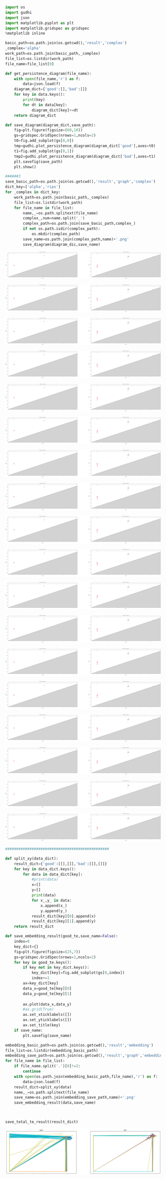 ```python
import os
import gudhi
import json
import matplotlib.pyplot as plt
import matplotlib.gridspec as gridspec
%matplotlib inline
```


```python
basic_path=os.path.join(os.getcwd(),'result','complex')
_complex='alpha'
work_path=os.path.join(basic_path,_complex)
file_list=os.listdir(work_path)
file_name=file_list[0]
```


```python
def get_persistence_diagram(file_name):
    with open(file_name,'r') as f:
        data=json.load(f)
    diagram_dict={'good':[],'bad':[]}
    for key in data.keys():
        print(key)
        for dt in data[key]:
            diagram_dict[key]+=dt
    return diagram_dict
```


```python
def save_diagram(diagram_dict,save_path):
    fig=plt.figure(figsize=(60,10))
    gs=gridspec.GridSpec(nrows=1,ncols=2)
    t0=fig.add_subplot(gs[0,0])
    tmp=gudhi.plot_persistence_diagram(diagram_dict['good'],axes=t0)
    t1=fig.add_subplot(gs[0,1])
    tmp2=gudhi.plot_persistence_diagram(diagram_dict['bad'],axes=t1)
    plt.savefig(save_path)
    plt.show()

```


```python
######3
save_basic_path=os.path.join(os.getcwd(),'result','graph','complex')
dict_key=['alpha','rips']
for _complex in dict_key:
    work_path=os.path.join(basic_path,_complex)
    file_list=os.listdir(work_path)    
    for file_name in file_list:
        name,_=os.path.splitext(file_name)
        complex_,num=name.split('_')
        complex_path=os.path.join(save_basic_path,complex_)
        if not os.path.isdir(complex_path):
            os.mkdir(complex_path)
        save_name=os.path.join(complex_path,name)+'.png'
        save_diagram(diagram_dic,save_name)
```


![png](visualize_files/visualize_4_0.png)



![png](visualize_files/visualize_4_1.png)



![png](visualize_files/visualize_4_2.png)



![png](visualize_files/visualize_4_3.png)



![png](visualize_files/visualize_4_4.png)



![png](visualize_files/visualize_4_5.png)



![png](visualize_files/visualize_4_6.png)



![png](visualize_files/visualize_4_7.png)



![png](visualize_files/visualize_4_8.png)



![png](visualize_files/visualize_4_9.png)



![png](visualize_files/visualize_4_10.png)



![png](visualize_files/visualize_4_11.png)



![png](visualize_files/visualize_4_12.png)



![png](visualize_files/visualize_4_13.png)



![png](visualize_files/visualize_4_14.png)



![png](visualize_files/visualize_4_15.png)



![png](visualize_files/visualize_4_16.png)



![png](visualize_files/visualize_4_17.png)



```python
###############################################
```


```python
def split_xy(data_dict):
    result_dict={'good':[[],[]],'bad':[[],[]]}
    for key in data_dict.keys():
        for data in data_dict[key]:
            #print(data)
            x=[]
            y=[]
            print(data)
            for x_,y_ in data:
                x.append(x_)
                y.append(y_)
            result_dict[key][0].append(x)
            result_dict[key][1].append(y)
    return result_dict
```


```python
def save_embedding_result(good_te,save_name=False):
    index=0
    key_dict={}
    fig=plt.figure(figsize=(25,7))
    gs=gridspec.GridSpec(nrows=1,ncols=2)
    for key in good_te.keys():
        if key not in key_dict.keys():
            key_dict[key]=fig.add_subplot(gs[0,index])
            index+=1
        ax=key_dict[key]
        data_x=good_te[key][0]
        data_y=good_te[key][1]

        ax.plot(data_x,data_y)
        #ax.grid(True)
        ax.set_xticklabels([])
        ax.set_yticklabels([])
        ax.set_title(key)
    if save_name:
        plt.savefig(save_name)
```


```python
embedding_basic_path=os.path.join(os.getcwd(),'result','embedding')
file_list=os.listdir(embedding_basic_path)
embedding_save_path=os.path.join(os.getcwd(),'result','graph','embedding')
for file_name in file_list:
    if file_name.split('.')[0]!=2:
        continue
    with open(os.path.join(embedding_basic_path,file_name),'r') as f:
        data=json.load(f)
    result_dict=split_xy(data)
    name,_=os.path.splitext(file_name)
    save_name=os.path.join(embedding_save_path,name)+'.png'
    save_embedding_result(data,save_name)
    

```


```python

```


```python
save_total_te_result(result_dict)
```


![png](visualize_files/visualize_10_0.png)



```python

```
